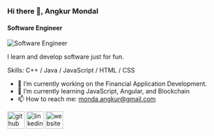 ### Hi there 👋, Angkur Mondal
#### Software Engineer
![Software Engineer](https://media.licdn.com/dms/image/C5616AQFVwih730LHow/profile-displaybackgroundimage-shrink_350_1400/0/1659842653668?e=1721260800&v=beta&t=2REKDduAEQeBIVTTL36tdIOSsLz6_WEJxTrb8J8vZaA)

I learn and develop software just for fun.

Skills: C++ / Java / JavaScript / HTML / CSS

- 🔭 I’m currently working on the Financial Application Development. 
- 🌱 I’m currently learning JavaScript, Angular, and Blockchain 
- 📫 How to reach me: monda.angkur@gmail.com 


[<img src='https://cdn.jsdelivr.net/npm/simple-icons@3.0.1/icons/github.svg' alt='github' height='40'>](https://github.com/https://github.com/iAngkur)  [<img src='https://cdn.jsdelivr.net/npm/simple-icons@3.0.1/icons/linkedin.svg' alt='linkedin' height='40'>](https://www.linkedin.com/in/https://www.linkedin.com/in/angkur-mondal//)  [<img src='https://cdn.jsdelivr.net/npm/simple-icons@3.0.1/icons/icloud.svg' alt='website' height='40'>](https://iangkur.github.io/)  


